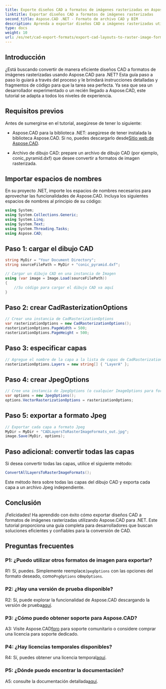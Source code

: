 ```yaml
---
title: Exporte diseños CAD a formatos de imágenes rasterizadas en Aspose.CAD para .NET
linktitle: Exportar diseños CAD a formatos de imágenes rasterizadas
second_title: Aspose.CAD .NET - Formato de archivo CAD y BIM
description: Aprenda a exportar diseños CAD a imágenes rasterizadas utilizando Aspose.CAD para .NET. Siga nuestra guía paso a paso para una conversión perfecta.
type: docs
weight: 10
url: /es/net/cad-export-formats/export-cad-layouts-to-raster-image-formats/
---
```

## Introducción

¿Está buscando convertir de manera eficiente diseños CAD a formatos de imágenes rasterizadas usando Aspose.CAD para .NET? Esta guía paso a paso lo guiará a través del proceso y le brindará instrucciones detalladas y fragmentos de código para que la tarea sea perfecta. Ya sea que sea un desarrollador experimentado o un recién llegado a Aspose.CAD, este tutorial se adapta a todos los niveles de experiencia.

## Requisitos previos

Antes de sumergirse en el tutorial, asegúrese de tener lo siguiente:

-  Aspose.CAD para la biblioteca .NET: asegúrese de tener instalada la biblioteca Aspose.CAD. Si no, puedes descargarlo desde[Sitio web de Aspose.CAD](https://releases.aspose.com/cad/net/).

- Archivo de dibujo CAD: prepare un archivo de dibujo CAD (por ejemplo, conic_pyramid.dxf) que desee convertir a formatos de imagen rasterizada.

## Importar espacios de nombres

En su proyecto .NET, importe los espacios de nombres necesarios para aprovechar las funcionalidades de Aspose.CAD. Incluya los siguientes espacios de nombres al principio de su código:

```csharp
using System;
using System.Collections.Generic;
using System.Linq;
using System.Text;
using System.Threading.Tasks;
using Aspose.CAD;
```

## Paso 1: cargar el dibujo CAD

```csharp
string MyDir = "Your Document Directory";
string sourceFilePath = MyDir + "conic_pyramid.dxf";

// Cargar un dibujo CAD en una instancia de Imagen
using (var image = Image.Load(sourceFilePath))
{
    //Su código para cargar el dibujo CAD va aquí
}
```

## Paso 2: crear CadRasterizationOptions

```csharp
// Crear una instancia de CadRasterizationOptions
var rasterizationOptions = new CadRasterizationOptions();
rasterizationOptions.PageWidth = 500;
rasterizationOptions.PageHeight = 500;
```

## Paso 3: especificar capas

```csharp
// Agregue el nombre de la capa a la lista de capas de CadRasterizationOptions
rasterizationOptions.Layers = new string[] { "LayerA" };
```

## Paso 4: crear JpegOptions

```csharp
// Cree una instancia de JpegOptions (o cualquier ImageOptions para formatos ráster)
var options = new JpegOptions();
options.VectorRasterizationOptions = rasterizationOptions;
```

## Paso 5: exportar a formato Jpeg

```csharp
// Exportar cada capa a formato Jpeg
MyDir = MyDir + "CADLayersToRasterImageFormats_out.jpg";
image.Save(MyDir, options);
```

## Paso adicional: convertir todas las capas

Si desea convertir todas las capas, utilice el siguiente método:

```csharp
ConvertAllLayersToRasterImageFormats();
```

Este método itera sobre todas las capas del dibujo CAD y exporta cada capa a un archivo Jpeg independiente.

## Conclusión

¡Felicidades! Ha aprendido con éxito cómo exportar diseños CAD a formatos de imágenes rasterizadas utilizando Aspose.CAD para .NET. Este tutorial proporciona una guía completa para desarrolladores que buscan soluciones eficientes y confiables para la conversión de CAD.

## Preguntas frecuentes

### P1: ¿Puedo utilizar otros formatos de imagen para exportar?

 R1: Sí, puedes. Simplemente reemplace`JpegOptions` con las opciones del formato deseado, como`PngOptions` o`BmpOptions`.

### P2: ¿Hay una versión de prueba disponible?

 R2: Sí, puede explorar la funcionalidad de Aspose.CAD descargando la versión de prueba[aquí](https://releases.aspose.com/).

### P3: ¿Cómo puedo obtener soporte para Aspose.CAD?

 A3: Visite Aspose.CAD[foro](https://forum.aspose.com/c/cad/19) para soporte comunitario o considere comprar una licencia para soporte dedicado.

### P4: ¿Hay licencias temporales disponibles?

 R4: Sí, puedes obtener una licencia temporal[aquí](https://purchase.aspose.com/temporary-license/).

### P5: ¿Dónde puedo encontrar la documentación?

 A5: consulte la documentación detallada[aquí](https://reference.aspose.com/cad/net/).